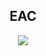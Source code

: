 <div align="center">
  <h2>EAC</h2>
</div>

<!-- README.md by Holia -->

<div align="center">
  <img src="https://img.shields.io/badge/EAC-beta0.1-red">
</div>
